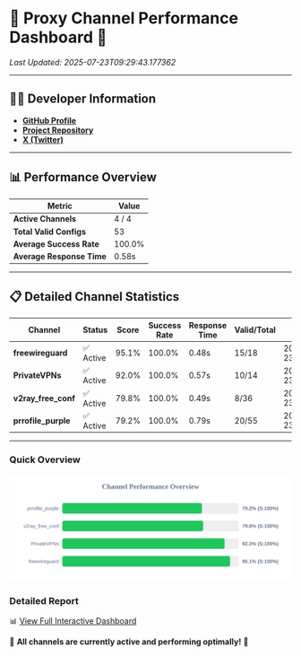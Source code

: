 # 🌟 Proxy Channel Performance Dashboard 🌟

_Last Updated: 2025-07-23T09:29:43.177362_

---

## 👩‍💻 Developer Information

- **[GitHub Profile](https://github.com/4n0nymou3)**  
- **[Project Repository](https://github.com/4n0nymou3/multi-proxy-config-fetcher)**  
- **[X (Twitter)](https://x.com/4n0nymou3)**  

---

## 📊 Performance Overview

| Metric                | Value       |
|-----------------------|-------------|
| **Active Channels**   | 4 / 4       |
| **Total Valid Configs** | 53          |
| **Average Success Rate** | 100.0%      |
| **Average Response Time** | 0.58s       |

---

## 📋 Detailed Channel Statistics

| Channel          | Status     | Score  | Success Rate | Response Time | Valid/Total | Last Success               |
|------------------|------------|--------|--------------|---------------|-------------|----------------------------|
| **freewireguard**  | ✅ Active  | 95.1%  | 100.0% | 0.48s         | 15/18       | 2025-07-23T09:29:43.175444 |
| **PrivateVPNs**  | ✅ Active  | 92.0%  | 100.0% | 0.57s         | 10/14       | 2025-07-23T09:29:42.662761 |
| **v2ray_free_conf**  | ✅ Active  | 79.8%  | 100.0% | 0.49s         | 8/36       | 2025-07-23T09:29:42.048483 |
| **prrofile_purple**  | ✅ Active  | 79.2%  | 100.0% | 0.79s         | 20/55       | 2025-07-23T09:29:41.427777 |

---

### Quick Overview
<div align="center">
  <a href="https://raw.githubusercontent.com/nullluser/NullRepo/refs/heads/main/assets/channel_stats_chart.svg">
    <img src="https://raw.githubusercontent.com/nullluser/NullRepo/refs/heads/main/assets/channel_stats_chart.svg" alt="Source Performance Statistics" width="800">
  </a>
</div>

### Detailed Report
📊 [View Full Interactive Dashboard](https://htmlpreview.github.io/?https://github.com/nullluser/NullRepo/blob/main/assets/performance_report.html)

🎉 **All channels are currently active and performing optimally!** 🎉
